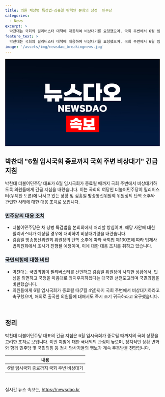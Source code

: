```yaml
---
title: 의원 채상병 특검법·김홍일 탄핵안 본회의 상정  민주당
categories:
  - News
excerpt: >
  박찬대는 국회의 필리버스터 대책에 대응하여 비상대기를 요청했으며, 국회 주변에서 6월 임시국회 종료까지 대응하라고 요구했다. 이는 국민의힘의 필리버스터와 방송통신위원장 탄핵안에 대한 비판의 한 부분으로, 의원들에게 오후 1시 의원총회에 참석하고, 해외로 출국한 의원들에 대해서도 즉시 조기 귀국하라고 촉구했다. 민주당은 채 상병 특검법 처리를 본회의에서 추진할 예정이며, 김 방통위원장 탄핵안에 대해 법제사법위원회에서 조사를 진행할 것이라 밝혔다.
feature_text: >
  박찬대는 국회의 필리버스터 대책에 대응하여 비상대기를 요청했으며, 국회 주변에서 6월 임시국회 종료까지 대응하라고 요구했다. 이는 국민의힘의 필리버스터와 방송통신위원장 탄핵안에 대한 비판의 한 부분으로, 의원들에게 오후 1시 의원총회에 참석하고, 해외로 출국한 의원들에 대해서도 즉시 조기 귀국하라고 촉구했다. 민주당은 채 상병 특검법 처리를 본회의에서 추진할 예정이며, 김 방통위원장 탄핵안에 대해 법제사법위원회에서 조사를 진행할 것이라 밝혔다.
image: '/assets/img/newsdao_breakingnews.jpg'
---
```


<p><img src="/assets/img/newsdao_breakingnews.jpg" alt="pcversion 속보" /></p>

<h2 data-ke-size="size26">박찬대 "6월 임시국회 종료까지 국회 주변 비상대기" 긴급 지침</h2>

<p data-ke-size="size16">박찬대 더불어민주당 대표가 6월 임시국회가 종료될 때까지 국회 주변에서 비상대기하도록 의원들에게 긴급 지침을 내렸습니다. 이는 국회의 여당인 더불어민주당이 필리버스터(무제한 토론)에 나서고 있는 상황 및 김홍일 방송통신위원회 위원장의 탄핵 소추와 관련한 사태에 대한 대응 조치로 보입니다.</p>

<h3><b><span style="background-color: #21538527;">민주당의 대응 조치</span></b></h3>

<ul>
<li>더불어민주당은 채 상병 특검법을 본회의에서 처리할 방침이며, 해당 사안에 대한 필리버스터가 예상될 경우에 대비하여 비상대기령을 내렸습니다.</li>
<li>김홍일 방송통신위원회 위원장의 탄핵 소추에 따라 국회법 제130조에 따라 법제사법위원회에서 조사가 진행될 예정이며, 이에 대한 대응 조치를 취하고 있습니다.</li>
</ul>

<h3><b><span style="background-color: #21538527;">국민의힘에 대한 비판</span></b></h3>

<ul>
<li>박찬대는 국민의힘이 필리버스터를 선언하고 김홍일 위원장이 사퇴한 상황에서, 민심을 외면하고 국정을 마음대로 좌지우지하겠다는 대국민 선전포고라며 국민의힘을 비판했습니다.</li>
<li>의원들에게 6월 임시국회가 종료될 때(7월 4일)까지 국회 주변에서 비상대기하라고 촉구했으며, 해외로 출국한 의원들에 대해서도 즉시 조기 귀국하라고 요구했습니다.</li>
</ul>

<p data-ke-size="size16">&nbsp;</p>

<h2 data-ke-size="size26">정리</h2>

<p data-ke-size="size16">박찬대 더불어민주당 대표의 긴급 지침은 6월 임시국회가 종료될 때까지의 국회 상황을 고려한 조처로 보입니다. 이번 지침에 대한 국내외의 관심이 높으며, 정치적인 상황 변화와 함께 민주당 및 국민의힘 등 정치 당사자들의 행보가 계속 주목받을 전망입니다.</p>

<table>
<thead>
<tr>
<th style="text-align: center;">내용</th>
</tr>
</thead>
<tbody>
<tr>
<td style="text-align: center;">6월 임시국회 종료까지 국회 주변 비상대기</td>
</tr>
</tbody>
</table>

<p data-ke-size="size16">&nbsp;</p>
실시간 뉴스 속보는, <a href="https://newsdao.kr" rel="dofollow">https://newsdao.kr</a>


